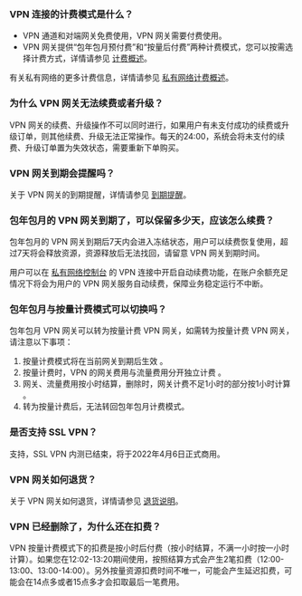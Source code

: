 ### VPN 连接的计费模式是什么？
- VPN 通道和对端网关免费使用，VPN 网关需要付费使用。
- VPN 网关提供“包年包月预付费”和“按量后付费”两种计费模式，您可以按需选择计费方式，详情请参见 [计费概述](https://cloud.tencent.com/document/product/554/18986)。

有关私有网络的更多计费信息，详情请参见 [私有网络计费概述](https://cloud.tencent.com/doc/product/215/3079)。

### 为什么 VPN 网关无法续费或者升级？
VPN 网关的续费、升级操作不可以同时进行，如果用户有未支付成功的续费或升级订单，则其他续费、升级无法正常操作。每天的24:00，系统会将未支付的续费、升级订单置为失效状态，需要重新下单购买。

### VPN 网关到期会提醒吗？
关于 VPN 网关的到期提醒，详情请参见 [到期提醒](https://cloud.tencent.com/document/product/554/34668)。

### 包年包月的 VPN 网关到期了，可以保留多少天，应该怎么续费？
包年包月的 VPN 网关到期后7天内会进入冻结状态，用户可以续费恢复使用，超过7天将会释放资源，资源释放后无法找回，请留意 VPN 网关到期时间。

用户可以在 [私有网络控制台](https://console.cloud.tencent.com/vpc/vpnGw?rid=1) 的 VPN 连接中开启自动续费功能，在账户余额充足情况下将会为用户的 VPN 网关服务自动续费，保障业务稳定运行不中断。

### 包年包月与按量计费模式可以切换吗？
包年包月 VPN 网关可以转为按量计费 VPN 网关，如需转为按量计费 VPN 网关，请注意以下事项：
1. 按量计费模式将在当前网关到期后生效 。
2. 按量计费时，VPN 的网关费用与流量费用分开独立计费 。
3. 网关、流量费用按小时结算，删除时，网关计费不足1小时的部分按1小时计算 。
4. 转为按量计费后，无法转回包年包月计费模式。

### 是否支持 SSL VPN？
支持，SSL VPN 内测已结束，将于2022年4月6日正式商用。

### VPN 网关如何退货？
关于 VPN 网关如何退货，详情请参见 [退货说明](https://cloud.tencent.com/document/product/554/38217)。

### VPN 已经删除了，为什么还在扣费？
VPN 按量计费模式下的扣费是按小时后付费（按小时结算，不满一小时按一小时计算）。如果您在12:02-13:20期间使用，按照结算方式会产生2笔扣费（12:00-13:00、13:00-14:00）。另外按量资源扣费时间不唯一，可能会产生延迟扣费，可能会在14点多或者15点多才会扣取最后一笔费用。
